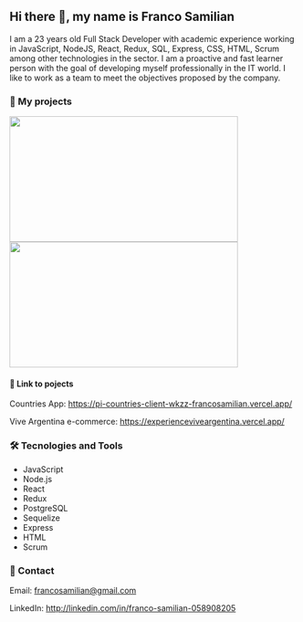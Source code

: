 ## Hi there 👋, my name is Franco Samilian

I am a 23 years old Full Stack Developer with academic experience working in JavaScript, NodeJS, React, Redux, SQL, Express, CSS, HTML, Scrum among other technologies in the sector. I am a proactive and fast learner person with the goal of developing myself professionally in the IT world. I like to work as a team to meet the objectives proposed by the company.


### :file_folder: My projects

<a href="https://pi-food-henry-red.vercel.app/"> <img src="https://user-images.githubusercontent.com/98349299/193304948-f978db43-a02c-498a-a972-cfd3a29a7da4.png" width="400" height ="220"></a> <a href="https://experienceviveargentina.vercel.app/"><img src="https://user-images.githubusercontent.com/33359910/193288402-0a1497e7-f1ca-4f00-a07b-f76e0de968e4.png" width="400" height ="220"></a>

#### :link: Link to pojects

Countries App: https://pi-countries-client-wkzz-francosamilian.vercel.app/

Vive Argentina e-commerce: https://experienceviveargentina.vercel.app/

### :hammer_and_wrench: Tecnologies and Tools

- JavaScript
- Node.js
- React
- Redux
- PostgreSQL
- Sequelize
- Express
- HTML
- Scrum

### :envelope_with_arrow: Contact

Email: francosamilian@gmail.com

LinkedIn: http://linkedin.com/in/franco-samilian-058908205

<!--
**francosamilian/francosamilian** is a ✨ _special_ ✨ repository because its `README.md` (this file) appears on your GitHub profile.

Here are some ideas to get you started:

- 🔭 I’m currently working on ...
- 🌱 I’m currently learning ...
- 👯 I’m looking to collaborate on ...
- 🤔 I’m looking for help with ...
- 💬 Ask me about ...
- 📫 How to reach me: ...
- 😄 Pronouns: ...
- ⚡ Fun fact: ...
-->
